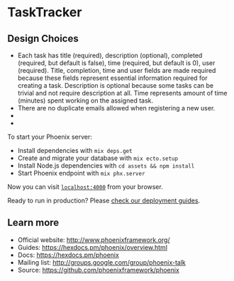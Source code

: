 # TaskTracker

## Design Choices 
  * Each task has title (required), description (optional), completed (required, but default is false), time (required, but default is 0), user (required). Title, completion, time and user fields are made required because these fields represent essential information required for creating a task. Description is optional because some tasks can be trivial and not require description at all. Time represents amount of time (minutes) spent working on the assigned task.
  * There are no duplicate emails allowed when registering a new user.
  *
  *
  

To start your Phoenix server:

  * Install dependencies with `mix deps.get`
  * Create and migrate your database with `mix ecto.setup`
  * Install Node.js dependencies with `cd assets && npm install`
  * Start Phoenix endpoint with `mix phx.server`

Now you can visit [`localhost:4000`](http://localhost:4000) from your browser.

Ready to run in production? Please [check our deployment guides](https://hexdocs.pm/phoenix/deployment.html).

## Learn more

  * Official website: http://www.phoenixframework.org/
  * Guides: https://hexdocs.pm/phoenix/overview.html
  * Docs: https://hexdocs.pm/phoenix
  * Mailing list: http://groups.google.com/group/phoenix-talk
  * Source: https://github.com/phoenixframework/phoenix
